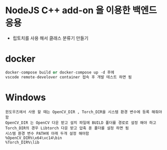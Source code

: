 # NodeJS C++ add-on 을 이용한 백엔드 응용

-   립토치를 사용 해서 클래스 분류기 만들기

# docker

```c++
docker-compose build or docker-compose up -d 후에
vscode remote-develover container 접속 후 개발 테스트 하면 됨
```

# Windows

```
윈도우즈에서 사용 할 때는 OpenCV_DIR , Torch_DIR을 시스템 환경 변수에 등록 해줘야 함
OpenCV_DIR 는 OpenCV 다운 받고 설치 파일에 BUILD 폴더를 경로로 설정 해야 하고
Torch_DIR의 경우 Libtorch 다운 받고 압축 푼 폴더를 설정 하면 됨
시스템 환경 변수 PATH에 아래 두개 설정 해야함
%OpenCV_DIR%\x64\vc14\bin
%Torch_DIR%\lib
```

